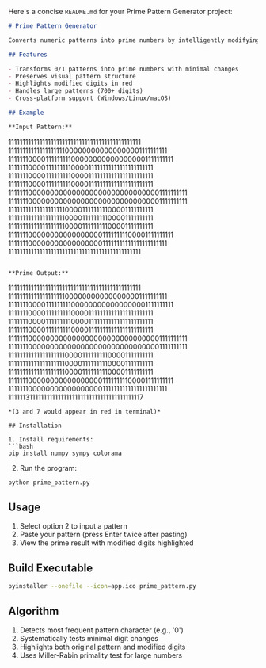 Here's a concise `README.md` for your Prime Pattern Generator project:

```markdown
# Prime Pattern Generator

Converts numeric patterns into prime numbers by intelligently modifying digits while preserving the original structure.

## Features

- Transforms 0/1 patterns into prime numbers with minimal changes
- Preserves visual pattern structure
- Highlights modified digits in red
- Handles large patterns (700+ digits)
- Cross-platform support (Windows/Linux/macOS)

## Example

**Input Pattern:**
```
11111111111111111111111111111111111111111111111
11111111111111111111000000000000000001111111111
11111110000111111111000000000000000001111111111
11111110000111111111000011111111111111111111111
11111110000111111111000011111111111111111111111
11111110000111111111000011111111111111111111111
11111110000000000000000000000000000001111111111
11111110000000000000000000000000000001111111111
11111111111111111111000011111111100001111111111
11111111111111111111000011111111100001111111111
11111111111111111111000011111111100001111111111
11111110000000000000000011111111100001111111111
11111110000000000000000011111111111111111111111
11111111111111111111111111111111111111111111111
```

**Prime Output:**
```
11111111111111111111111111111111111111111111111
11111111111111111111000000000000000001111111111
11111110000111111111000000000000000001111111111
11111110000111111111000011111111111111111111111
11111110000111111111000011111111111111111111111
11111110000111111111000011111111111111111111111
11111110000000000000000000000000000001111111111
11111110000000000000000000000000000001111111111
11111111111111111111000011111111100001111111111
11111111111111111111000011111111100001111111111
11111111111111111111000011111111100001111111111
11111110000000000000000011111111100001111111111
11111110000000000000000011111111111111111111111
11111131111111111111111111111111111111111111117
```
*(3 and 7 would appear in red in terminal)*

## Installation

1. Install requirements:
```bash
pip install numpy sympy colorama
```

2. Run the program:
```bash
python prime_pattern.py
```

## Usage

1. Select option 2 to input a pattern
2. Paste your pattern (press Enter twice after pasting)
3. View the prime result with modified digits highlighted

## Build Executable

```bash
pyinstaller --onefile --icon=app.ico prime_pattern.py
```

## Algorithm

1. Detects most frequent pattern character (e.g., '0')
2. Systematically tests minimal digit changes
3. Highlights both original pattern and modified digits
4. Uses Miller-Rabin primality test for large numbers
